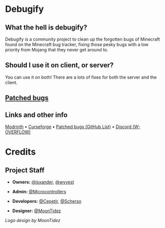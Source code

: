 # Debugify
## What the hell is debugify?
Debugify is a community project to clean up the forgotten bugs of Minecraft found on the Minecraft bug tracker, fixing those pesky bugs with a low priority from Mojang that they never get around to.

## Should I use it on client, or server?
You can use it on both! There are a lots of fixes for both the server and the client.

## [Patched bugs](https://github.com/W-OVERFLOW/Debugify/blob/1.18/PATCHED.md)

## Links and other info
[Modrinth](https://modrinth.com/mod/debugify) • [Curseforge](https://curseforge.com/minecraft/mc-mods/debugify) • [Patched bugs (GitHub List)](https://github.com/W-OVERFLOW/Debugify/blob/1.18/PATCHED.md) • [Discord (W-OVERFLOW)](https://discord.gg/x9d4h2CV)

# Credits
## Project Staff
- **Owners:** [@isxander](https://modrinth.com/user/isxander), [@wyvest](https://modrinth.com/user/wyvest)
- **Admin:** [@Microcontrollers](https://modrinth.com/user/Microcontrollers)

- **Developers:** [@Cepetir](https://modrinth.com/user/Cepetir), [@Scherso](https://modrinth.com/user/Scherso)

- **Designer:** [@MoonTidez](https://modrinth.com/user/MoonTidez)

*Logo design by MoonTidez*
